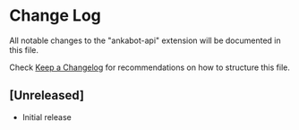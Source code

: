 # Change Log

All notable changes to the "ankabot-api" extension will be documented in this file.

Check [Keep a Changelog](http://keepachangelog.com/) for recommendations on how to structure this file.

## [Unreleased]

- Initial release